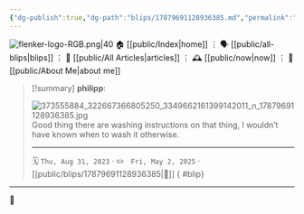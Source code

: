 ```yaml
---
{"dg-publish":true,"dg-path":"blips/17879691128936385.md","permalink":"/blips/17879691128936385/","title":"philipp on instagram @ 2023-08-31","created":"2023-08-31T04:50:00","updated":"2025-05-02T17:43:07"}
---
```



<div class="transclusion internal-embed is-loaded"><div class="markdown-embed">




![flenker-logo-RGB.png|40](/img/user/attachments/flenker-logo-RGB.png)
🏠 [[public/Index\|home]]  ⋮ 🗣️ [[public/all-blips\|blips]] ⋮  📝 [[public/All Articles\|articles]]  ⋮ 🕰️ [[public/now\|now]] ⋮ 🪪 [[public/About Me\|about me]]


</div></div>


> [!summary] **philipp**:
>
> ![373555884_322667366805250_3349662161399142011_n_17879691128936385.jpg](/img/user/attachments/373555884_322667366805250_3349662161399142011_n_17879691128936385.jpg)
> Good thing there are washing instructions on that thing, I wouldn’t have known when to wash it otherwise.
> - - -
>
> 🗓️ <code>Thu, Aug 31, 2023</code>  · ✏️ <code> Fri, May 2, 2025</code>  · [[public/blips/17879691128936385\|🔗]]
{ #blip}


- - -

 👾
